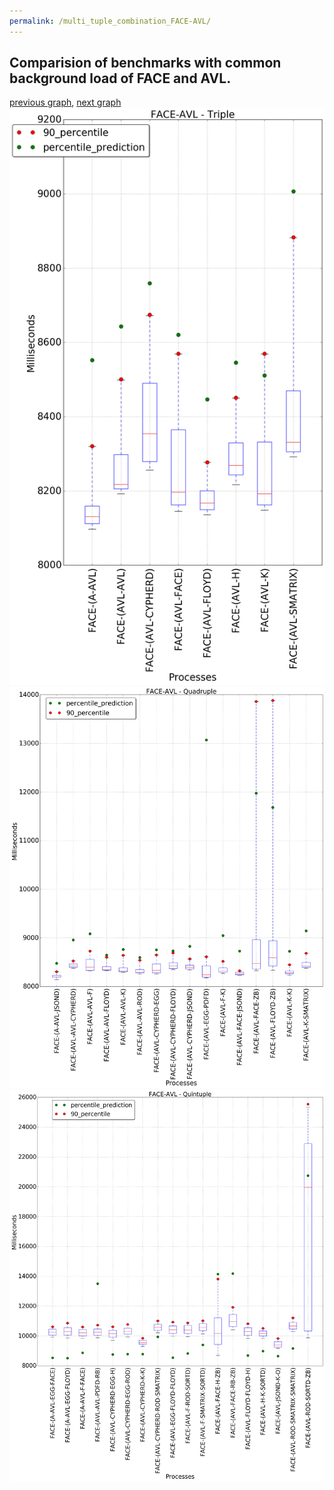 ```yaml
---
permalink: /multi_tuple_combination_FACE-AVL/
---
```



## Comparision of benchmarks with common background load of FACE and AVL.

[previous graph](../multi_tuple_combination_F-ZB/), [next graph](../multi_tuple_combination_FACE-A/)
![graph figure](./images/triple/FACE/FACE-AVL_box.png)![graph figure](./images/quadruple/FACE/FACE-AVL_box.png)![graph figure](./images/quintuple/FACE/FACE-AVL_box.png)